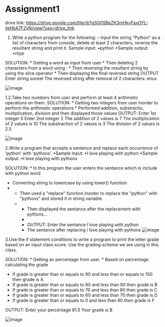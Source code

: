# Assignment1

drive link: https://drive.google.com/file/d/1g3G0SBeZK3mHkyFaxOYL-ljeHkA7F2yN/view?usp=drive_link


1. Write a python program for the following: – Input the string “Python” as a list of characters from console, delete at least 2 characters, reverse the resultant string and print it. Sample input: •python •Sample output: •ntyp

SOLUTION: * Getting a word as input from user * Then deleting 2 characters from a word using : * Then reversing the resultant string by using the slice operator * 
Then displaying the final reversed string OUTPUT
Enter string suneel
The reversed string after removal of 2 characters: enus

![image](https://github.com/Suneel-Kumar-ucm/Assignment1/assets/156639138/42862a69-51e4-4b80-97f4-6d89aa12d680)

1.2.Take two numbers from user and perform at least 4 arithmetic operations on them.
SOLUTION: * Getting two integers from user inorder to perform the arithmetic operations * Performed addition, substractio, multiplication, division and then displayed those values 
OUTPUT: 
Enter 1st integer 5
Enter 2nd integer 2 
The addition of 2 values is 7 
The multiplication of 2 values is 10 
The substraction of 2 values is 3 
The division of 2 values is 2.5

![image](https://github.com/Suneel-Kumar-ucm/Assignment1/assets/156639138/dfd28c6e-71db-4b02-a97e-ca833c5c1092)

2.Write a program that accepts a sentence and replace each occurrence of ‘python’ with ‘pythons’. •Sample input: •I love playing with python •Sample output: •I love playing with pythons

SOLUTION: * In this program the user enters the sentance which is include with python word
* Converting string to lowercase by using lower() function
* * Then used a "replace" function inorder to replace the "python" with "pythons" and stored it in string variable.
  * * Then displayed the sentance after the replacement with pythons...
    *
    * OUTPUT: Enter the sentance I love playing with python
    * The sentance after replacing i love playing with pythons
![image](https://github.com/Suneel-Kumar-ucm/Assignment1/assets/156639138/230c1cad-db51-4e81-b569-1d92aca0f4de)


3.Use the if statement conditions to write a program to print the letter grade based on an input class score. Use the grading scheme we are using in this class.

SOLUTION: * Getting an percentage from user. * Based on percentage calculating the grade 
* If grade is greater than or equals to 90 and less than or equals to 100 then grade is A
* If grade is greater than or equals to 80 and less than 90 then grade is B
* If grade is greater than or equals to 70 and less than 80 then grade is C
* If grade is greater than or equals to 60 and less than 70 then grade is D
* If grade is greater than or equals to 0 and less than 60 then grade is F

 OUTPUT: Enter your percentage  81.5 
 Your grade is B 

 ![image](https://github.com/Suneel-Kumar-ucm/Assignment1/assets/156639138/7bc56699-664b-417e-8f9e-237cbf1e0ad6)

 



